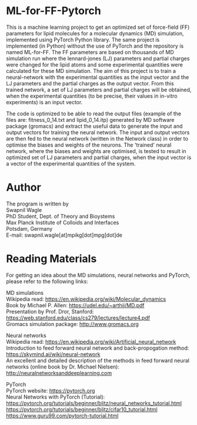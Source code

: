 # ML-for-FF-Pytorch

This is a machine learning project to get an optimized set of force-field (FF) parameters for lipid molecules for a molecular dynamics (MD) simulation, implemented using PyTorch Python library. The same project is implemented (in Python) without the use of PyTorch and the repository is named ML-for-FF. The FF parameters are based on thousands of MD simulation run where the lennard-jones (LJ) parameters and partial charges were changed for the lipid atoms and some experimental quantities were calculated for these MD simulation. The aim of this project is to train a neural-network with the experimental quantities as the input vector and the LJ parameters and the partial charges as the output vector. From this trained network, a set of LJ parameters and partial charges will be obtained, when the experimental quantities (to be precise, their values in in-vitro experiments) is an input vector. 

The code is optimized to be able to read the output files (example of the files are: fitness_0_14.txt and lipid_0_14.itp) generated by MD software package (gromacs) and extract the useful data to generate the input and output vectors for training the neural network. The input and output vectors are then fed to the neural network (written in the Network class) in order to optimise the biases and weights of the neurons. The 'trained' neural network, where the biases and weights are optimised, is tested to result in optimized set of LJ parameters and partial charges, when the input vector is a vector of the experimental quantities of the system. 

# Author

The program is written by <br/>
Swapnil Wagle <br/>
PhD Student, Dept. of Theory and Bioystems <br/>
Max Planck Institute of Colloids and Interfaces <br/> 
Potsdam, Germany <br/>
E-mail: swapnil.wagle[at]mpikg[dot]mpg[dot]de

# Reading Materials

For getting an idea about the MD simulations, neural networks and PyTorch, please refer to the following links:

MD simulations <br/>
Wikipedia read: https://en.wikipedia.org/wiki/Molecular_dynamics <br/>
Book by Michael P. Allen: https://udel.edu/~arthij/MD.pdf <br/>
Presentation by Prof. Dror, Stanford: https://web.stanford.edu/class/cs279/lectures/lecture4.pdf <br/>
Gromacs simulation package: http://www.gromacs.org <br/>

Neural networks <br/>
Wikipedia read: https://en.wikipedia.org/wiki/Artificial_neural_network <br/>
Introduction to feed forward neural network and back-propogation method:
https://skymind.ai/wiki/neural-network <br/>
An excellent and detailed description of the methods in feed forward neural networks (online book by Dr. Michael Nielsen):
http://neuralnetworksanddeeplearning.com

PyTorch <br/>
PyTorch website: https://pytorch.org <br/>
Neural Networks with PyTorch (Tutorial): https://pytorch.org/tutorials/beginner/blitz/neural_networks_tutorial.html <br/>
https://pytorch.org/tutorials/beginner/blitz/cifar10_tutorial.html <br/>
https://www.guru99.com/pytorch-tutorial.html <br/>


